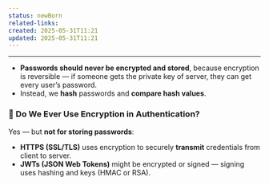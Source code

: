 ```yaml
---
status: newBorn
related-links: 
created: 2025-05-31T11:21
updated: 2025-05-31T11:21
---
```

---

- **Passwords should never be encrypted and stored**, because encryption is reversible — if someone gets the private key of server, they can get every user’s password.
- Instead, we **hash** passwords and **compare hash values**.

### 🔄 Do We Ever Use Encryption in Authentication?

Yes — but **not for storing passwords**:

- **HTTPS (SSL/TLS)** uses encryption to securely **transmit** credentials from client to server.
- **JWTs (JSON Web Tokens)** might be encrypted or signed — signing uses hashing and keys (HMAC or RSA).
